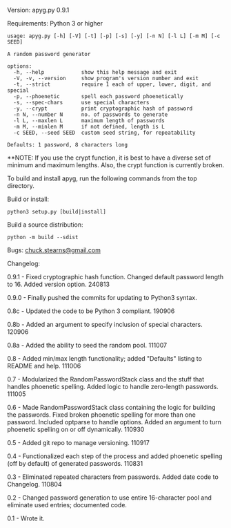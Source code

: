 Version: apyg.py 0.9.1

Requirements: Python 3 or higher

```
usage: apyg.py [-h] [-V] [-t] [-p] [-s] [-y] [-n N] [-l L] [-m M] [-c SEED]

A random password generator

options:
  -h, --help            show this help message and exit
  -V, -v, --version     show program's version number and exit
  -t, --strict          require 1 each of upper, lower, digit, and special
  -p, --phoenetic       spell each password phoenetically
  -s, --spec-chars      use special characters
  -y, --crypt           print cryptographic hash of password
  -n N, --number N      no. of passwords to generate
  -l L, --maxlen L      maximum length of passwords
  -m M, --minlen M      if not defined, length is L
  -c SEED, --seed SEED  custom seed string, for repeatability

Defaults: 1 password, 8 characters long
```

\*\*NOTE: If you use the crypt function, it is best to have a diverse set of
minimum and maximum lengths. Also, the crypt function is currently broken.

To build and install apyg, run the following commands from the top directory.

Build or install:

`python3 setup.py [build|install]`

Build a source distribution:

`python -m build --sdist`

Bugs: chuck.stearns@gmail.com

Changelog:

0.9.1 - Fixed cryptographic hash function. Changed default password length
to 16. Added version option. 240813

0.9.0 - Finally pushed the commits for updating to Python3 syntax.

0.8c - Updated the code to be Python 3 compliant. 190906

0.8b - Added an argument to specify inclusion of special characters. 120906

0.8a - Added the ability to seed the random pool. 111007

0.8 - Added min/max length functionality; added "Defaults" listing to README
and help. 111006

0.7 - Modularized the RandomPasswordStack class and the stuff that handles
phoenetic spelling. Added logic to handle zero-length passwords. 111005

0.6 - Made RandomPasswordStack class containing the logic for building
the passwords. Fixed broken phoenetic spelling for more than one password.
Included optparse to handle options. Added an argument to turn phoenetic
spelling on or off dynamically. 110930

0.5 - Added git repo to manage versioning. 110917

0.4 - Functionalized each step of the process and added
phoenetic spelling (off by default) of generated passwords. 110831

0.3 - Eliminated repeated characters from passwords. Added
date code to Changelog. 110804

0.2 - Changed password generation to use entire 16-character
pool and eliminate used entries; documented code.

0.1 - Wrote it.
